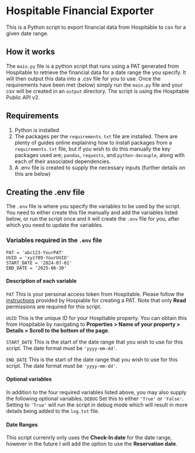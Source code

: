 # Hospitable Financial Exporter
This is a Python script to export financial data from Hospitable to csv for a given date range.

## How it works
The `main.py` file is a python script that runs using a PAT generated from Hospitable to retrieve the financial data for a date range the you specify. It will then output this data into a .csv file for you to use.
Once the requirements have been met (below) simply run the `main.py` file and your csv will be created in an `output` directory.
The script is using the Hospitable Public API v2.

## Requirements
1. Python is installed
2. The packages per the `requirements.txt` file are installed. There are plenty of guides online explaining how to install packages from a  `requirements.txt` file, but if you wish to do this manually the key packages used are; `pandas`, `requests`, and `python-decouple`, along with each of their associated dependencies.
3. A .env file is created to supply the necessary inputs (further details on this are below)

## Creating the .env file
The `.env` file is where you specify the variables to be used by the script. You need to either create this file manually and add the variables listed below, or run the script once and it will create the `.env` file for you, after which you need to update the variables.

### Variables required in the `.env` file

```
PAT = 'abc123-YourPAT'
UUID = 'xyz789-YourUUID'
START_DATE = '2024-07-01'
END_DATE = '2025-06-30'
```

#### Description of each variable
`PAT` This is your personal access token from Hospitable. Please follow the [instructions](https://help.hospitable.com/en/articles/8609392-accessing-the-public-api-with-a-personal-access-token) provided by Hospiable for creating a PAT. Note that only **Read** permissions are required for this script.

`UUID` This is the unique ID for your Hospitable property. You can obtain this from Hospitable by navigating to **Properties > Name of your property > Details > Scroll to the bottom of the page**.

`START_DATE` This is the start of the date range that you wish to use for this script. The date format must be `'yyyy-mm-dd'`.

`END_DATE` This is the start of the date range that you wish to use for this script. The date format must be `'yyyy-mm-dd'`.

#### Optional variables
In addition to the four required variables listed above, you may also supply the following optional variables.
`DEBUG` Set this to either `'True'` or `'False'`. Setting to `'True'` will run the script in debug mode which will result in more details being added to the `log.txt` file.

#### Date Ranges
This script currenrly only uses the **Check-In date** for the date range, however in the future I will add the option to use the **Reservation date**.